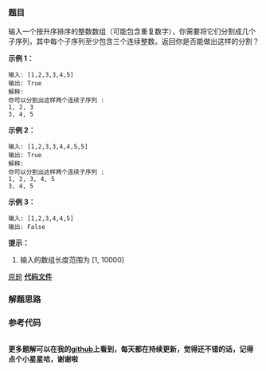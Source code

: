 ### 题目
输入一个按升序排序的整数数组（可能包含重复数字），你需要将它们分割成几个子序列，其中每个子序列至少包含三个连续整数。返回你是否能做出这样的分割？



**示例 1：**

    
    
    输入: [1,2,3,3,4,5]
    输出: True
    解释:
    你可以分割出这样两个连续子序列 : 
    1, 2, 3
    3, 4, 5
    



**示例 2：**

    
    
    输入: [1,2,3,3,4,4,5,5]
    输出: True
    解释:
    你可以分割出这样两个连续子序列 : 
    1, 2, 3, 4, 5
    3, 4, 5
    



**示例 3：**

    
    
    输入: [1,2,3,4,4,5]
    输出: False
    



**提示：**

  1. 输入的数组长度范围为 [1, 10000]



[原题](https://leetcode-cn.com/problems/split-array-into-consecutive-subsequences/)    **[代码文件]()**


### 解题思路




### 参考代码

```go


```




**更多题解可以在我的[github](https://github.com/LZH139/leetcode_Go)上看到，每天都在持续更新，觉得还不错的话，记得点个小星星哈，谢谢啦**
